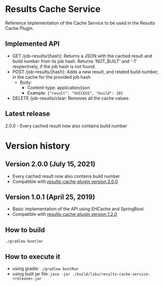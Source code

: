 Results Cache Service
===================================
Reference implementation of the Cache Service to be used in the Results Cache Plugin.

Implemented API
--------------

* GET /job-results/{hash}: Returns a JSON with the cached result and build number from its job hash. Returns 'NOT_BUILT' and '-1' respectively, if the job hash is not found.
* POST /job-results/{hash}: Adds a new result, and related build number, in the cache for the provided job hash
    - Body:
        - Content-type: application/json
        - Example: `{"result": "SUCCESS", "build": 10}`
* DELETE /job-results/clear: Removes all the cache values

Latest release
--------------
2.0.0 - Every cached result now also contains build number

Version history
===============
Version 2.0.0 (July 15, 2021)
---------------------------
* Every cached result now also contains build number
* Compatible with [results-cache-plugin version 2.0.0](https://github.com/jenkinsci/results-cache-plugin/tree/2.0.0)

Version 1.0.1 (April 25, 2019)
---------------------------
* Basic implementation of the API using EHCache and SpringBoot
* Compatible with [results-cache-plugin version 1.2.0](https://github.com/jenkinsci/results-cache-plugin/tree/1.2.0)

How to build
------------
`./gradlew bootJar`

How to execute it
-----------------
* using gradle: `./gradlew bootRun`
* using built jar file: `java -jar ./build/libs/results-cache-service-<release>.jar`
